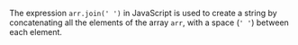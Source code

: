 The expression `arr.join(' ')` in JavaScript is used to create a string by concatenating all the elements of the array `arr`, with a space (`' '`) between each element.